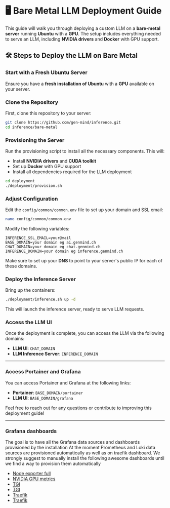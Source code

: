 
# 🖥️ **Bare Metal LLM Deployment Guide**

This guide will walk you through deploying a custom LLM on a **bare-metal server** running **Ubuntu** with a **GPU**. The setup includes everything needed to serve an LLM, including **NVIDIA drivers** and **Docker** with GPU support.

## 🛠️ **Steps to Deploy the LLM on Bare Metal**

### Start with a Fresh Ubuntu Server

Ensure you have a **fresh installation of Ubuntu** with a **GPU** available on your server.

### Clone the Repository

First, clone this repository to your server:

```bash
git clone https://github.com/gen-mind/inference.git
cd inference/bare-metal
```

### Provisioning the Server

Run the provisioning script to install all the necessary components. This will:
- Install **NVIDIA drivers** and **CUDA toolkit**
- Set up **Docker** with GPU support
- Install all dependencies required for the LLM deployment

```bash
cd deployment
./deployment/provision.sh
```

### Adjust Configuration

Edit the `config/common/common.env` file to set up your domain and SSL email:

```bash
nano config/common/common.env
```

Modify the following variables:

```env
INFERENCE_SSL_EMAIL=your@mail
BASE_DOMAIN=your domain eg ai.genmind.ch
CHAT_DOMAIN=your domain eg chat.genmind.ch
INFERENCE_DOMAIN=your domain eg inference.genmind.ch
```

Make sure to set up your **DNS** to point to your server's public IP for each of these domains.

### Deploy the Inference Server

Bring up the containers:

```bash
./deployment/inference.sh up -d
```

This will launch the inference server, ready to serve LLM requests.

### Access the LLM UI

Once the deployment is complete, you can access the LLM via the following domains:

- **LLM UI**: `CHAT_DOMAIN`
- **LLM Inference Server**: `INFERENCE_DOMAIN`
---

### Access Portainer and Grafana

You can access Portainer and Grafana at the following links:

- **Portainer**: `BASE_DOMAIN/portainer`
- **LLM UI**: `BASE_DOMAIN/grafana`


Feel free to reach out for any questions or contribute to improving this deployment guide!

---

### Grafana dashboards
The goal is to have all the Grafana data sources and dashboards provisioned by the installation
At the moment Prometheus and Loki data sources are provisioned automatically as well as on traefik dashboard.
We strongly suggest to manually install the following awesome dashboards until we find a way to provision them automatically 

- [Node exporter full](https://grafana.com/grafana/dashboards/1860-node-exporter-full/)
- [NVIDIA GPU metrics](https://grafana.com/grafana/dashboards/14574-nvidia-gpu-metrics/)
- [TGI](https://github.com/huggingface/text-generation-inference/blob/main/assets/tgi_grafana.json) 
- [TGI](https://grafana.com/grafana/dashboards/19831-text-generation-inference-dashboard/)
- [Traefik](https://grafana.com/grafana/dashboards/17346-traefik-official-standalone-dashboard/)
- [Traefik](https://grafana.com/grafana/dashboards/4475-traefik/)